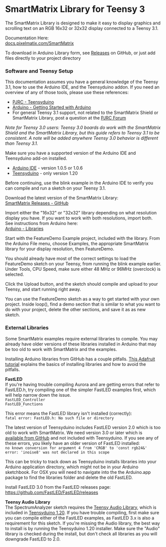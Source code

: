 # SmartMatrix Library for Teensy 3

The SmartMatrix Library is designed to make it easy to display graphics and scrolling text on an RGB 16x32 or 32x32 display connected to a Teensy 3.1.

Documentation Here:  
[docs.pixelmatix.com/SmartMatrix](http://docs.pixelmatix.com/SmartMatrix)

To download in Arduino Library form, see [Releases](https://github.com/pixelmatix/SmartMatrix/releases) on GitHub, or just add files directly to your project directory

### Software and Teensy Setup
This documentation assumes you have a general knowledge of the Teensy 3.1, how to use the Arduino IDE, and the Teensyduino addon.  If you need an overview of any of those tools, please use these references:

* [PJRC - Teensyduino](http://www.pjrc.com/teensy/teensyduino.html)
* [Arduino - Getting Started with Arduino](http://arduino.cc/en/Guide/HomePage)
* For general Teensy 3.1 support, not related to the SmartMatrix Shield or SmartMatrix Library, post a question at the [PJRC Forum](http://forum.pjrc.com/forums/3-Technical-Support-amp-Questions)

_Note for Teensy 3.0 users: Teensy 3.0 boards do work with the SmartMatrix Shield and the SmartMatrix Library, but this guide refers to Teensy 3.1 to be consistent.  A note will be added anywhere Teensy 3.0 behavior is different than Teensy 3.1._

Make sure you have a supported version of the Arduino IDE and Teensyduino add-on installed.

* [Arduino IDE](http://arduino.cc/en/main/software) - version 1.0.5 or 1.0.6
* [Teensyduino](http://www.pjrc.com/teensy/td_download.html) - only version 1.20

Before continuing, use the blink example in the Arduino IDE to verify you can compile and run a sketch on your Teensy 3.1.

Download the latest version of the SmartMatrix Library:  
[SmartMatrix Releases - GitHub](https://github.com/pixelmatix/SmartMatrix/releases)

Import either the "16x32" or "32x32" library depending on what resolution display you have.  If you want to work with both resolutions, import both.  See instructions from Arduino here:  
[Arduino - Libraries](http://arduino.cc/en/Guide/Libraries)

Start with the FeatureDemo Example project, included with the library.  From the Arduino File menu, choose Examples, the appropriate SmartMatrix library for your display resolution, then FeatureDemo.  

You should already have most of the correct settings to load the FeatureDemo sketch on your Teensy, from running the blink example earlier.  Under Tools, CPU Speed, make sure either 48 MHz or 96MHz (overclock) is selected.

Click the Upload button, and the sketch should compile and upload to your Teensy, and start running right away.

You can use the FeatureDemo sketch as a way to get started with your own project.  Inside loop(), find a demo section that is similar to what you want to do with your project, delete the other sections, and save it as as new sketch.

### External Libraries

Some SmartMatrix examples require external libraries to compile.  You may already have older versions of these libraries installed in Arduino that may be too old to work with SmartMatrix and the examples.

Installing Arduino libraries from GitHub has a couple pitfalls.  [This Adafruit tutorial](https://learn.adafruit.com/adafruit-all-about-arduino-libraries-install-use/) explains the basics of installing libraries and how to avoid the pitfalls.

**FastLED**  
If you're having trouble compiling Aurora and are getting errors that refer to FastLED.h, try compiling one of the simpler FastLED examples first, which will help narrow down the issue.  
`FastLED_Controller`  
`FastLED_Functions`

This error means the FastLED library isn't installed (correctly):  
`fatal error: FastLED.h: No such file or directory`

The latest version of Teensyduino includes FastLED version 2.0 which is too old to work with SmartMatrix.  We need version 3.0 or later which is [available from GitHub](https://github.com/FastLED/FastLED/releases) and not included with Teensyduino.  If you see any of these errors, you likely have an older version of FastLED installed:  
`no known conversion for argument 4 from 'CRGB' to 'const rgb24&'`  
`error: 'inoise8' was not declared in this scope`

This can be tricky to track down as Teensyduino installs libraries into your Arduino application directory, which might not be in your Arduino sketchbook.  For OSX you will need to navigate into the the Arduino.app package to find the libraries folder and delete the old FastLED.

Install FastLED 3.0 from the FastLED releases page:
https://github.com/FastLED/FastLED/releases

**Teensy Audio Library**  
The SpectrumAnalyzer sketch requires the [Teensy Audio Library](http://www.pjrc.com/teensy/td_libs_Audio.html), which is included in [Teensyduino 1.20](http://www.pjrc.com/teensy/td_download.html).  If you have trouble compiling, first make sure you can compile either of the FastLED examples, as FastLED 3.x is also a requirement for this sketch.  If you're missing the Audio library, the best way to install is by running the Teensyduino 1.20 installer.  Make sure the "Audio" library is checked during the install, but don't check all libraries as you will downgrade FastLED to 2.0.
